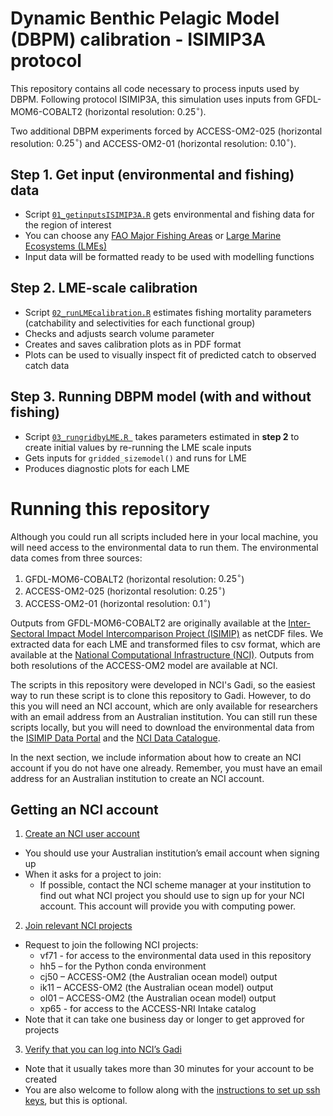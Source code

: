 # Dynamic Benthic Pelagic Model (DBPM) calibration - ISIMIP3A protocol
This repository contains all code necessary to process inputs used by DBPM. Following protocol ISIMIP3A, this simulation uses inputs from GFDL-MOM6-COBALT2 (horizontal resolution: $0.25^{\circ}$).  
  
Two additional DBPM experiments forced by ACCESS-OM2-025 (horizontal resolution: $0.25^{\circ}$) and ACCESS-OM2-01 (horizontal resolution: $0.10^{\circ}$).  
  
## Step 1. Get input (environmental and fishing) data 
- Script [`01_getinputsISIMIP3A.R`]("https://github.com/Benthic-Pelagic-Size-Spectrum-Model/lme_scale_calibration_ISMIP3a/blob/main/01_getinputs_ISIMIP3a.R") gets environmental and fishing data for the region of interest  
- You can choose any [FAO Major Fishing Areas](https://www.fao.org/fishery/en/area/search) or [Large Marine Ecosystems (LMEs)](https://worldoceanreview.com/en/wor-5/improving-coastal-protection/the-art-of-coastal-management/large-marine-ecosystems/)  
- Input data will be formatted ready to be used with modelling functions  
  
## Step 2. LME-scale calibration  
- Script [`02_runLMEcalibration.R`](https://github.com/Benthic-Pelagic-Size-Spectrum-Model/lme_scale_calibration_ISMIP3a/blob/main/02_runLMEcalibration.R) estimates fishing mortality parameters (catchability and selectivities for each functional group)    
- Checks and adjusts search volume parameter  
- Creates and saves calibration plots as in PDF format  
- Plots can be used to visually inspect fit of predicted catch to observed catch data  
  
## Step 3. Running DBPM model (with and without fishing)
- Script [`03_rungridbyLME.R
`](https://github.com/Benthic-Pelagic-Size-Spectrum-Model/lme_scale_calibration_ISMIP3a/blob/main/03_rungridbyLME.R) takes parameters estimated in **step 2** to create initial values by re-running the LME scale inputs  
- Gets inputs for `gridded_sizemodel()` and runs for LME  
- Produces diagnostic plots for each LME  

# Running this repository
Although you could run all scripts included here in your local machine, you will need access to the environmental data to run them. The environmental data comes from three sources:  
1. GFDL-MOM6-COBALT2 (horizontal resolution: $0.25^{\circ}$)  
2. ACCESS-OM2-025 (horizontal resolution: $0.25^{\circ}$)  
3. ACCESS-OM2-01 (horizontal resolution: $0.1^{\circ}$)

Outputs from GFDL-MOM6-COBALT2 are originally available at the [Inter-Sectoral Impact Model Intercomparison Project (ISIMIP)](https://www.isimip.org/) as netCDF files. We extracted data for each LME and transformed files to csv format, which are available at the [National Computational Infrastructure (NCI)](https://nci.org.au/). Outputs from both resolutions of the ACCESS-OM2 model are available at NCI.  
  
The scripts in this repository were developed in NCI's Gadi, so the easiest way to run these script is to clone this repository to Gadi. However, to do this you will need an NCI account, which are only available for researchers with an email address from an Australian institution. You can still run these scripts locally, but you will need to download the environmental data from the [ISIMIP Data Portal](https://data.isimip.org/search/tree/ISIMIP3a/InputData/climate/ocean/gfdl-mom6-cobalt2/) and the [NCI Data Catalogue](https://dx.doi.org/10.25914/608097cb3433f).  
  
In the next section, we include information about how to create an NCI account if you do not have one already. Remember, you must have an email address for an Australian institution to create an NCI account.  
  
## Getting an NCI account
1. [Create an NCI user account](https://access-hive.org.au/getting_started/first_steps/#create-an-nci-user-account)  
  * You should use your Australian institution’s email account when signing up  
  * When it asks for a project to join:  
    * If possible, contact the NCI scheme manager at your institution to find out what NCI project you should use to sign up for your NCI account. This account will provide you with computing power.    
2. [Join relevant NCI projects](https://access-hive.org.au/getting_started/first_steps/#join-relevant-nci-projects)
  * Request to join the following NCI projects:  
    * vf71 - for access to the environmental data used in this repository  
    * hh5 – for the Python conda environment   
    * cj50 – ACCESS-OM2 (the Australian ocean model) output  
    * ik11 – ACCESS-OM2 (the Australian ocean model) output  
    * ol01 – ACCESS-OM2 (the Australian ocean model) output  
    * xp65 - for access to the ACCESS-NRI Intake catalog  
  * Note that it can take one business day or longer to get approved for projects  
3. [Verify that you can log into NCI’s Gadi](https://access-hive.org.au/getting_started/first_steps/#login-to-gadi)  
  * Note that it usually takes more than 30 minutes for your account to be created  
  * You are also welcome to follow along with the [instructions to set up ssh keys](https://access-hive.org.au/getting_started/first_steps/#automatic-login), but this is optional.  


